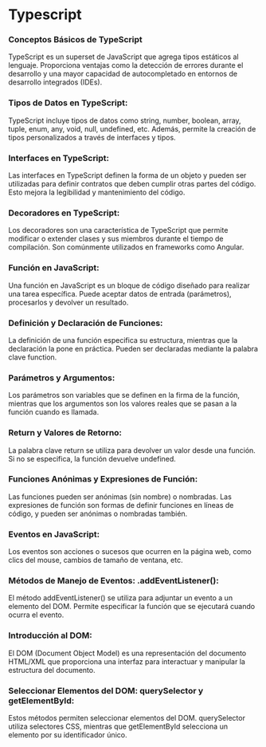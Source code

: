 # Typescript

### Conceptos Básicos de TypeScript

TypeScript es un superset de JavaScript que agrega tipos estáticos al lenguaje. Proporciona ventajas como la detección de errores durante el desarrollo y una mayor capacidad de autocompletado en entornos de desarrollo integrados (IDEs).

### Tipos de Datos en TypeScript:
TypeScript incluye tipos de datos como string, number, boolean, array, tuple, enum, any, void, null, undefined, etc. Además, permite la creación de tipos personalizados a través de interfaces y tipos.

### Interfaces en TypeScript:
Las interfaces en TypeScript definen la forma de un objeto y pueden ser utilizadas para definir contratos que deben cumplir otras partes del código. Esto mejora la legibilidad y mantenimiento del código.

### Decoradores en TypeScript:
Los decoradores son una característica de TypeScript que permite modificar o extender clases y sus miembros durante el tiempo de compilación. Son comúnmente utilizados en frameworks como Angular.

### Función en JavaScript:
Una función en JavaScript es un bloque de código diseñado para realizar una tarea específica. Puede aceptar datos de entrada (parámetros), procesarlos y devolver un resultado.

### Definición y Declaración de Funciones:
La definición de una función especifica su estructura, mientras que la declaración la pone en práctica. Pueden ser declaradas mediante la palabra clave function.

### Parámetros y Argumentos:
Los parámetros son variables que se definen en la firma de la función, mientras que los argumentos son los valores reales que se pasan a la función cuando es llamada.

### Return y Valores de Retorno:
La palabra clave return se utiliza para devolver un valor desde una función. Si no se especifica, la función devuelve undefined.

### Funciones Anónimas y Expresiones de Función:
Las funciones pueden ser anónimas (sin nombre) o nombradas. Las expresiones de función son formas de definir funciones en líneas de código, y pueden ser anónimas o nombradas también.

### Eventos en JavaScript:
Los eventos son acciones o sucesos que ocurren en la página web, como clics del mouse, cambios de tamaño de ventana, etc.

### Métodos de Manejo de Eventos: .addEventListener():
El método addEventListener() se utiliza para adjuntar un evento a un elemento del DOM. Permite especificar la función que se ejecutará cuando ocurra el evento.

### Introducción al DOM:
El DOM (Document Object Model) es una representación del documento HTML/XML que proporciona una interfaz para interactuar y manipular la estructura del documento.

### Seleccionar Elementos del DOM: querySelector y getElementById:
Estos métodos permiten seleccionar elementos del DOM. querySelector utiliza selectores CSS, mientras que getElementById selecciona un elemento por su identificador único.
